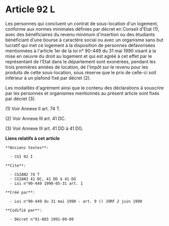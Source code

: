 # Article 92 L

Les personnes qui concluent un contrat de sous-location d'un logement, conforme aux normes minimales définies par décret en
Conseil d'Etat (1), avec des bénéficiaires du revenu minimum d'insertion ou des étudiants bénéficiant d'une bourse à
caractère social ou avec un organisme sans but lucratif qui met ce logement à la disposition de personnes défavorisées
mentionnées à l'article 1er de la loi n° 90-449 du 31 mai 1990 visant à la mise en oeuvre du droit au logement et qui est
agréé à cet effet par le représentant de l'Etat dans le département sont exonérées, pendant les trois premières années de
location, de l'impôt sur le revenu pour les produits de cette sous-location, sous réserve que le prix de celle-ci soit
inférieur à un plafond fixé par décret (2).

Les modalités d'agrément ainsi que le contenu des déclarations à souscrire par les personnes et organismes mentionnés au
présent article sont fixés par décret (3).

(1) Voir Annexe II art. 74 T.

(2) Voir Annexe III art. 41 DC.

(3) Voir Annexe III art. 41 DD à 41 DG.

**Liens relatifs à cet article**

	**Anciens textes**:

	  - CGI 92 I

	**Cite**:

	  - CGIAN2 74 T
	  - CGIAN3 41 DC, 41 DD à 41 DG
	  - Loi n°90-449 1990-05-31 art. 1

	**Créé par**:

	  - Loi n°90-449 du 31 mai 1990 - art. 9 () JORF 2 juin 1990

	**Codifié par**:

	  - Décret n°91-883 1991-09-09
